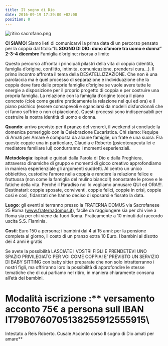 ```yaml
---
title: Il sogno di Dio
date: 2016-09-19 17:39:00 +02:00
position: 0
---
```


![ritiro sacrofano.png](/uploads/ritiro%20sacrofano.png)

**CI SIAMO**! Siamo lieti di comunicarvi la prima data di un percorso pensato per la coppia dal titolo:“**IL SOGNO DI DIO:
dono d’amore tra uomo e donna”**
**2-3-4 dicembre**
Famiglia d’origine: risorsa o limite

Questo percorso affronta i principali pilastri della vita di coppia (identità, famiglia d’origine, conflitto, intimità, comunicazione, prendersi cura…). Il primo incontro affronta il tema della DESATELLIZZAZIONE. Che non è una parolaccia ma è quel processo di separazione e individuazione che la coppia deve fare dalle proprie famiglie d’origine se vuole avere tutte le energie a disposizione per il proprio progetto di coppia e per costruire una propria famiglia. La relazione con la famiglia d’origine tocca il piano concreto (cioè come gestire praticamente la relazione nel qui ed ora) e il piano psichico (essere consapevoli e sganciarsi da modelli disfunzionali che ci fanno soffrire o non ci piacciono). Questi processi sono indispensabili per costruire la nostra identità di uomo e donna.

**Quando**: arrivo previsto per il pranzo del venerdì, il weekend si conclude la domenica pomeriggio con la Celebrazione Eucaristica.
Chi siamo: l’equipe di Amati per Amare è composta da alcune famiglie, un frate e una suora. Fra queste coppie una in particolare, Claudia e Roberto (psicoterapeuta lei e mediatore familiare lui) condurranno i momenti esperienziali.

**Metodologia**: ispirati e guidati dalla Parola di Dio e dalla Preghiera, attraverso dinamiche di gruppo e momenti di gioco creativo approfondiamo in maniera esperienziale gli argomenti suddetti. Al centro un unico obbiettivo, custodire l’amore nella coppia e rendere la relazione felice e fruttuosa (non come la famiglia del mulino bianco!!) nonostante le prove e le fatiche della vita. Perché il Paradiso noi lo vogliamo annusare QUI ed ORA!!!.
Destinatari: coppie sposate, conviventi, coppie felici, coppie in crisi, coppie così e così, fidanzati che hanno deciso di sposarsi e fissato la data.

**Luogo**: gli eventi si terranno presso la FRATERNA DOMUS via Sacrofanese 25 Roma (www.fraternadomus.it), facile da raggiungere sia per chi vive a Roma sia per chi viene da fuori Roma. Praticamente a 10 minuti dal raccordo uscita S.S. Flaminia.

**Costi**: Euro 150 a persona; i bambini dai 4 ai 15 anni: per la pensione completa al giorno, il costo di un pranzo extra 10 Euro. I bambini al disotto dei 4 anni è gratis

Se avete la possibilità LASCIATE I VOSTRI FIGLI E PRENDETEVI UNO SPAZIO PRIVILEGIATO PER VOI COME COPPIA!
E’ PREVISTO UN SERVIZIO DI BABY SITTING con baby sitter preparate che non solo intratterranno i nostri figli, ma offriranno loro la possibilità di approfondire le stesse tematiche che di cui parliamo nel ritiro, in maniera chiaramente consona all’età dei bambini.

# **Modalità iscrizione** :** versamento acconto 75€ a persona sull IBAN IT79B0760705138255912555915\
Intestato a Reis Roberto. Cusale Acconto corso Il sogno di Dio amati per amare**